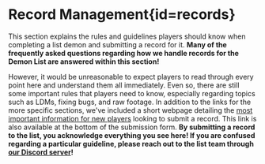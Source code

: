 <div class='panel fade js-scroll-anim' data-anim='fade'>
  
# Record Management{id=records}

This section explains the rules and guidelines players should know when completing a list demon and submitting a record for it. **Many of the frequently asked questions regarding how we handle records for the Demon List are answered within this section!**

However, it would be unreasonable to expect players to read through every point here and understand them all immediately. Even so, there are still some important rules that players need to know, especially regarding topics such as LDMs, fixing bugs, and raw footage. In addition to the links for the more specific sections, we've included a short webpage detailing the [most important information for new players](/guidelines/takeaways) looking to submit a record. This link is also available at the bottom of the submission form. **By submitting a record to the list, you acknowledge everything you see here! If you are confused regarding a particular guideline, please reach out to the list team through [our Discord server](https://discord.gg/M7bDDQf)!**
